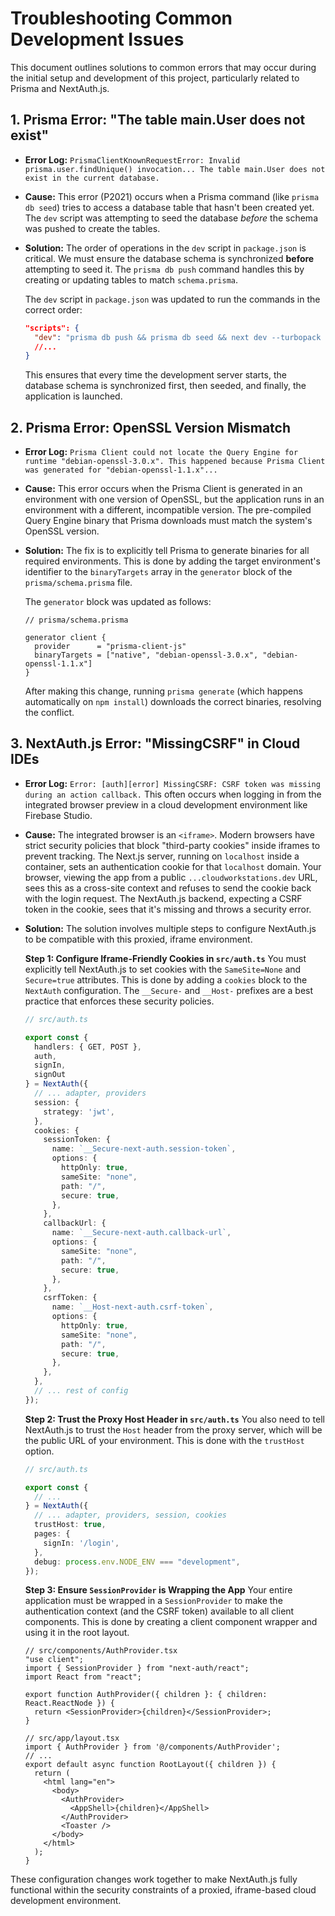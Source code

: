 # Troubleshooting Common Development Issues

This document outlines solutions to common errors that may occur during the initial setup and development of this project, particularly related to Prisma and NextAuth.js.

## 1. Prisma Error: "The table main.User does not exist"

- **Error Log:** `PrismaClientKnownRequestError: Invalid prisma.user.findUnique() invocation... The table main.User does not exist in the current database.`

- **Cause:** This error (P2021) occurs when a Prisma command (like `prisma db seed`) tries to access a database table that hasn't been created yet. The `dev` script was attempting to seed the database *before* the schema was pushed to create the tables.

- **Solution:** The order of operations in the `dev` script in `package.json` is critical. We must ensure the database schema is synchronized **before** attempting to seed it. The `prisma db push` command handles this by creating or updating tables to match `schema.prisma`.

  The `dev` script in `package.json` was updated to run the commands in the correct order:

  ```json
  "scripts": {
    "dev": "prisma db push && prisma db seed && next dev --turbopack -p 9002",
    //...
  }
  ```

  This ensures that every time the development server starts, the database schema is synchronized first, then seeded, and finally, the application is launched.

## 2. Prisma Error: OpenSSL Version Mismatch

- **Error Log:** `Prisma Client could not locate the Query Engine for runtime "debian-openssl-3.0.x". This happened because Prisma Client was generated for "debian-openssl-1.1.x"...`

- **Cause:** This error occurs when the Prisma Client is generated in an environment with one version of OpenSSL, but the application runs in an environment with a different, incompatible version. The pre-compiled Query Engine binary that Prisma downloads must match the system's OpenSSL version.

- **Solution:** The fix is to explicitly tell Prisma to generate binaries for all required environments. This is done by adding the target environment's identifier to the `binaryTargets` array in the `generator` block of the `prisma/schema.prisma` file.

  The `generator` block was updated as follows:

  ```prisma
  // prisma/schema.prisma

  generator client {
    provider      = "prisma-client-js"
    binaryTargets = ["native", "debian-openssl-3.0.x", "debian-openssl-1.1.x"]
  }
  ```
  After making this change, running `prisma generate` (which happens automatically on `npm install`) downloads the correct binaries, resolving the conflict.

## 3. NextAuth.js Error: "MissingCSRF" in Cloud IDEs

- **Error Log:** `Error: [auth][error] MissingCSRF: CSRF token was missing during an action callback.` This often occurs when logging in from the integrated browser preview in a cloud development environment like Firebase Studio.

- **Cause:** The integrated browser is an `<iframe>`. Modern browsers have strict security policies that block "third-party cookies" inside iframes to prevent tracking. The Next.js server, running on `localhost` inside a container, sets an authentication cookie for that `localhost` domain. Your browser, viewing the app from a public `...cloudworkstations.dev` URL, sees this as a cross-site context and refuses to send the cookie back with the login request. The NextAuth.js backend, expecting a CSRF token in the cookie, sees that it's missing and throws a security error.

- **Solution:** The solution involves multiple steps to configure NextAuth.js to be compatible with this proxied, iframe environment.

  **Step 1: Configure Iframe-Friendly Cookies in `src/auth.ts`**
  You must explicitly tell NextAuth.js to set cookies with the `SameSite=None` and `Secure=true` attributes. This is done by adding a `cookies` block to the `NextAuth` configuration. The `__Secure-` and `__Host-` prefixes are a best practice that enforces these security policies.

  ```typescript
  // src/auth.ts

  export const {
    handlers: { GET, POST },
    auth,
    signIn,
    signOut
  } = NextAuth({
    // ... adapter, providers
    session: {
      strategy: 'jwt',
    },
    cookies: {
      sessionToken: {
        name: `__Secure-next-auth.session-token`,
        options: {
          httpOnly: true,
          sameSite: "none",
          path: "/",
          secure: true,
        },
      },
      callbackUrl: {
        name: `__Secure-next-auth.callback-url`,
        options: {
          sameSite: "none",
          path: "/",
          secure: true,
        },
      },
      csrfToken: {
        name: `__Host-next-auth.csrf-token`,
        options: {
          httpOnly: true,
          sameSite: "none",
          path: "/",
          secure: true,
        },
      },
    },
    // ... rest of config
  });
  ```
  
  **Step 2: Trust the Proxy Host Header in `src/auth.ts`**
  You also need to tell NextAuth.js to trust the `Host` header from the proxy server, which will be the public URL of your environment. This is done with the `trustHost` option.

  ```typescript
  // src/auth.ts
  
  export const {
    // ...
  } = NextAuth({
    // ... adapter, providers, session, cookies
    trustHost: true,
    pages: {
      signIn: '/login',
    },
    debug: process.env.NODE_ENV === "development",
  });
  ```

  **Step 3: Ensure `SessionProvider` is Wrapping the App**
  Your entire application must be wrapped in a `SessionProvider` to make the authentication context (and the CSRF token) available to all client components. This is done by creating a client component wrapper and using it in the root layout.

  ```tsx
  // src/components/AuthProvider.tsx
  "use client";
  import { SessionProvider } from "next-auth/react";
  import React from "react";

  export function AuthProvider({ children }: { children: React.ReactNode }) {
    return <SessionProvider>{children}</SessionProvider>;
  }
  ```

  ```tsx
  // src/app/layout.tsx
  import { AuthProvider } from '@/components/AuthProvider';
  // ...
  export default async function RootLayout({ children }) {
    return (
      <html lang="en">
        <body>
          <AuthProvider>
            <AppShell>{children}</AppShell>
          </AuthProvider>
          <Toaster />
        </body>
      </html>
    );
  }
  ```
  
These configuration changes work together to make NextAuth.js fully functional within the security constraints of a proxied, iframe-based cloud development environment.

    